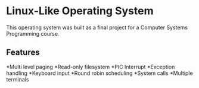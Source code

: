 # Linux-Like Operating System
This operating system was built as a final project for a Computer Systems Programming course. 

## Features
*Multi level paging
*Read-only filesystem
*PIC Interrupt
*Exception handling
*Keyboard input
*Round robin scheduling
*System calls
*Multiple terminals